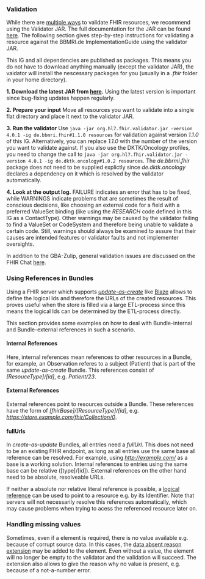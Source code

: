 ### Validation

While there are [multiple ways](https://www.hl7.org/fhir/validation.html) to validate FHIR resources, we recommend using the Validator JAR. The full documentation for the JAR can be found [here](https://confluence.hl7.org/display/FHIR/Using+the+FHIR+Validator). The following section gives step-by-step instructions for validating a resource against the BBMRI.de ImplementationGuide using the validator JAR.

This IG and all dependencies are published as packages. This means you do not have to download anything manually (except the validator JAR), the vaidator will install the nescessary packages for you (usually in a *.fhir* folder in your home directory).

**1. Download the latest JAR from [here](https://github.com/hapifhir/org.hl7.fhir.core/releases/latest/download/validator_cli.jar).** Using the latest version is important since bug-fixing updates happen regularly.

**2. Prepare your input** Move all resources you want to validate into a single flat directory and place it next to the validator JAR.

**3. Run the validator** Use `java -jar org.hl7.fhir.validator.jar -version 4.0.1 -ig de.bbmri.fhir#1.1.0 resources` for validation against version *1.1.0* of this IG. Alternatively, you can replace *1.1.0* with the number of the version you want to validate against. If you also use the DKTK/Oncology profiles, you need to change the call to `java -jar org.hl7.fhir.validator.jar -version 4.0.1 -ig de.dktk.oncology#1.0.2 resources`. The *de.bbrmi.fhir* package does not need to be supplied explictly since *de.dktk.oncology* declares a dependency on it which is resolved by the validator automatically.

**4. Look at the output log.** FAILURE indicates an error that has to be fixed, while WARNINGS indicate problems that are sometimes the result of conscious decisions, like choosing an external code for a field with a preferred ValueSet binding (like using the *RESEARCH* code defined in this IG as a ContactType). Other warnings may be caused by the validator failing to find a ValueSet or CodeSystem and therefore being unable to validate a certain code. Still, warnings should always be examined to assure that their causes are intended features or validator faults and not implementer oversights.

In addition to the GBA-Zulip, general validation issues are discussed on the FHIR Chat [here](https://chat.fhir.org/#narrow/stream/179177-conformance).

### Using References in Bundles

Using a FHIR server which supports *[update-as-create](https://www.hl7.org/fhir/http.html#upsert)* like [Blaze](https://github.com/life-research/blaze) allows to define the logical Ids and therefore the URLs of the created resources.
This proves useful when the store is filled via a large ETL-process since this means the logical Ids can be determined by the ETL-process directly.

This section provides some examples on how to deal with Bundle-internal and Bundle-external references in such a scenario.

#### Internal References

Here, internal references mean references to other resources in a Bundle, for example, an Observation referes to a subject (Patient) that is part of the same *update-as-create* Bundle. This references consist of *[ResouceType]/[id]*, e.g. *Patient/23*.

#### External References

External references point to resources outside a Bundle. These references have the form of *[fhirBase]/[ResourceType]/[id]*, e.g. *https://store.example.com/fhir/Collection/0*.

#### fullUrls

In *create-as-update* Bundles, all entries need a *fullUrl*. This does not need to be an existing FHIR endpoint, as long as all entries use the same base all reference can be resolved. 
For example, using *http://example.com/* as a base is a working solution. Internal references to entries using the same base can be relative ([type]/[id]).
External references on the other hand need to be absolute, resolveable URLs.

If neither a absolute nor relative literal reference is possible, a [logical reference](https://www.hl7.org/fhir/references.html#logical) can be used to point to a resource e.g. by its Identifier. Note that servers will not necessarily resolve this references automatically, which may cause problems when trying to acess the referenced resource later on.

### Handling missing values

Sometimes, even if a element is required, there is no value available e.g. because of corrupt source data. In this cases, the [data absent reason extension](https://www.hl7.org/fhir/extension-data-absent-reason.html) may be added to the element. Even without a value, the element will no longer be empty to the validator and the validation will succeed. The extension also allows to give the reason why no value is present, e.g. because of a not-a-number error.
